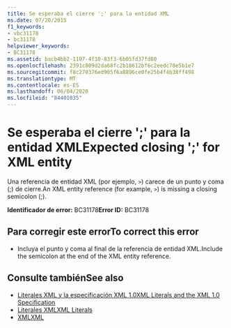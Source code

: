 ```yaml
---
title: Se esperaba el cierre ';' para la entidad XML
ms.date: 07/20/2015
f1_keywords:
- vbc31178
- bc31178
helpviewer_keywords:
- BC31178
ms.assetid: bacb4bb2-1107-4f10-83f3-6b05fd37fd80
ms.openlocfilehash: 2391c809d2da68fc2b18612bf6c2eedc78e5b1e7
ms.sourcegitcommit: f8c270376ed905f6a8896ce0fe25b4f4b38ff498
ms.translationtype: MT
ms.contentlocale: es-ES
ms.lasthandoff: 06/04/2020
ms.locfileid: "84401035"
---
```

# <a name="expected-closing--for-xml-entity"></a><span data-ttu-id="75fc2-102">Se esperaba el cierre ';' para la entidad XML</span><span class="sxs-lookup"><span data-stu-id="75fc2-102">Expected closing ';' for XML entity</span></span>
<span data-ttu-id="75fc2-103">Una referencia de entidad XML (por ejemplo, `>`) carece de un punto y coma (;) de cierre.</span><span class="sxs-lookup"><span data-stu-id="75fc2-103">An XML entity reference (for example, `>`) is missing a closing semicolon (;).</span></span>  
  
 <span data-ttu-id="75fc2-104">**Identificador de error:** BC31178</span><span class="sxs-lookup"><span data-stu-id="75fc2-104">**Error ID:** BC31178</span></span>  
  
## <a name="to-correct-this-error"></a><span data-ttu-id="75fc2-105">Para corregir este error</span><span class="sxs-lookup"><span data-stu-id="75fc2-105">To correct this error</span></span>  
  
- <span data-ttu-id="75fc2-106">Incluya el punto y coma al final de la referencia de entidad XML.</span><span class="sxs-lookup"><span data-stu-id="75fc2-106">Include the semicolon at the end of the XML entity reference.</span></span>  
  
## <a name="see-also"></a><span data-ttu-id="75fc2-107">Consulte también</span><span class="sxs-lookup"><span data-stu-id="75fc2-107">See also</span></span>

- [<span data-ttu-id="75fc2-108">Literales XML y la especificación XML 1.0</span><span class="sxs-lookup"><span data-stu-id="75fc2-108">XML Literals and the XML 1.0 Specification</span></span>](../programming-guide/language-features/xml/xml-literals-and-the-xml-1-0-specification.md)
- [<span data-ttu-id="75fc2-109">Literales XML</span><span class="sxs-lookup"><span data-stu-id="75fc2-109">XML Literals</span></span>](../language-reference/xml-literals/index.md)
- [<span data-ttu-id="75fc2-110">XML</span><span class="sxs-lookup"><span data-stu-id="75fc2-110">XML</span></span>](../programming-guide/language-features/xml/index.md)
